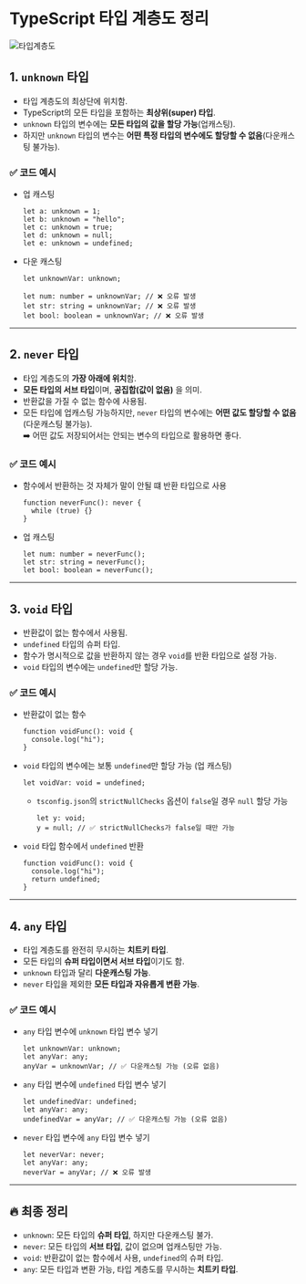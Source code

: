 # TypeScript 타입 계층도 정리
![타입계층도](https://github.com/user-attachments/assets/a1f804c8-22ca-4c7e-ab78-44b518f4c963)

## 1. `unknown` 타입

- 타입 계층도의 최상단에 위치함.
- TypeScript의 모든 타입을 포함하는 **최상위(super) 타입**.
- `unknown` 타입의 변수에는 **모든 타입의 값을 할당 가능**(업캐스팅).
- 하지만 `unknown` 타입의 변수는 **어떤 특정 타입의 변수에도 할당할 수 없음**(다운캐스팅 불가능).

### ✅ 코드 예시

- 업 캐스팅
  ```tsx
  let a: unknown = 1;
  let b: unknown = "hello";
  let c: unknown = true;
  let d: unknown = null;
  let e: unknown = undefined;
  ```

- 다운 캐스팅
  ```tsx
  let unknownVar: unknown;
  
  let num: number = unknownVar; // ❌ 오류 발생
  let str: string = unknownVar; // ❌ 오류 발생
  let bool: boolean = unknownVar; // ❌ 오류 발생
  ```

---

## 2. `never` 타입

- 타입 계층도의 **가장 아래에 위치**함.
- **모든 타입의 서브 타입**이며, **공집합(값이 없음)** 을 의미.
- 반환값을 가질 수 없는 함수에 사용됨.
- 모든 타입에 업캐스팅 가능하지만, `never` 타입의 변수에는 **어떤 값도 할당할 수 없음**(다운캐스팅 불가능).<br />
  ➡️ 어떤 값도 저장되어서는 안되는 변수의 타입으로 활용하면 좋다.
  
### ✅ 코드 예시

- 함수에서 반환하는 것 자체가 말이 안될 떄 반환 타입으로 사용
  ```tsx
  function neverFunc(): never {
    while (true) {}
  }
  ```

- 업 캐스팅
  ```tsx
  let num: number = neverFunc();
  let str: string = neverFunc();
  let bool: boolean = neverFunc();
  ```

---

## 3. `void` 타입

- 반환값이 없는 함수에서 사용됨.
- `undefined` 타입의 슈퍼 타입.
- 함수가 명시적으로 값을 반환하지 않는 경우 `void`를 반환 타입으로 설정 가능.
- `void` 타입의 변수에는 `undefined`만 할당 가능.

### ✅ 코드 예시

- 반환값이 없는 함수
  ```tsx
  function voidFunc(): void {
    console.log("hi");
  }
  ```

- `void` 타입의 변수에는 보통 `undefined`만 할당 가능 (업 캐스팅)
  ```tsx
  let voidVar: void = undefined;
  ```
  - `tsconfig.json`의 `strictNullChecks` 옵션이 `false`일 경우 `null` 할당 가능
    ```tsx
    let y: void;
    y = null; // ✅ strictNullChecks가 false일 때만 가능
    ```

  
- `void` 타입 함수에서 `undefined` 반환
  ```tsx
  function voidFunc(): void {
    console.log("hi");
    return undefined;
  }
  ```

---

## 4. `any` 타입

- 타입 계층도를 완전히 무시하는 **치트키 타입**.
- 모든 타입의 **슈퍼 타입이면서 서브 타입**이기도 함.
- `unknown` 타입과 달리 **다운캐스팅 가능**.
- `never` 타입을 제외한 **모든 타입과 자유롭게 변환 가능**.

### ✅ 코드 예시

- `any` 타입 변수에 `unknown` 타입 변수 넣기
  ```tsx
  let unknownVar: unknown;
  let anyVar: any;
  anyVar = unknownVar; // ✅ 다운캐스팅 가능 (오류 없음)
  ```

- `any` 타입 변수에 `undefined` 타입 변수 넣기
  ```tsx
  let undefinedVar: undefined;
  let anyVar: any;
  undefinedVar = anyVar; // ✅ 다운캐스팅 가능 (오류 없음)
  ```

- `never` 타입 변수에 `any` 타입 변수 넣기
  ```tsx
  let neverVar: never;
  let anyVar: any;
  neverVar = anyVar; // ❌ 오류 발생
  ```

---

## 🔥 최종 정리

- `unknown`: 모든 타입의 **슈퍼 타입**, 하지만 다운캐스팅 불가.
- `never`: 모든 타입의 **서브 타입**, 값이 없으며 업캐스팅만 가능.
- `void`: 반환값이 없는 함수에서 사용, `undefined`의 슈퍼 타입.
- `any`: 모든 타입과 변환 가능, 타입 계층도를 무시하는 **치트키 타입**.

